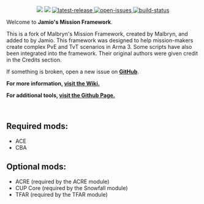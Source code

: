 <p align="center">
    <img src = "https://i.imgur.com/VM5xMFB.png">
    <img src="https://i.imgur.com/Lq5Do49.png">
    <a href="https://github.com/Jamio/MalFramework_j/releases/latest">
        <img src="https://img.shields.io/github/v/release/Jamio/MalFramework_j?label=latest%20release" alt="latest-release">
    </a>
        <a href="https://github.com/Jamio/MalFramework_j/issues">
        <img src="https://img.shields.io/github/issues/Jamio/MalFramework_j" alt="open-issues">
    </a>
    <a href="https://github.com/Malbryn/Jamio/MalFramework_j/workflows/build.yml">
        <img src="https://img.shields.io/github/workflow/status/Misfit-Ha/MalFramework-m/Build" alt="build-status">
    </a>
</p>

Welcome to **Jamio's Mission Framework**.

This is a fork of Malbryn's Mission Framework, created by Malbryn, and added to by Jamio.
This framework was designed to help mission-makers create complex PvE and TvT scenarios in Arma 3.
Some scripts have also been integrated into the framework. Their original authors were given credit in the Credits section.

If something is broken, open a new issue on **[GitHub](https://github.com/Jamio/MalFramework_j/issues)**.
</br>

**For more information, [visit the Wiki.](https://github.com/Jamio/MalFramework_j/wiki)**

**For additional tools, [visit the Github Page.](https://jamio.github.io/MalFramework_j/)**

</br>

## Required mods:

-   ACE
-   CBA

## Optional mods:

-   ACRE (required by the ACRE module)
-   CUP Core (required by the Snowfall module)
-   TFAR (required by the TFAR module)
